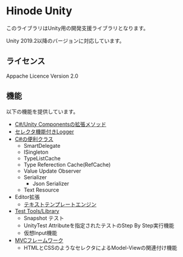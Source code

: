 ﻿# Hinode Unity

このライブラリはUnity用の開発支援ライブラリとなります。

Unity 2019.2以降のバージョンに対応しています。

## ライセンス

Appache Licence Version 2.0

## 機能

以下の機能を提供しています。

- [C#/Unity Componentsの拡張メソッド](./Docs/CSharpUnityExtensions.md)
- [セレクタ機能付きLogger](./Docs/Logger.md)
- [C#の便利クラス](./Docs/CSharpUtilityClasses.md)
    - SmartDelegate
    - ISingleton
    - TypeListCache
    - Type Referection Cache(RefCache)
    - Value Update Observer
    - Serializer
        - Json Serializer
    - Text Resource
- Editor拡張
    - [テキストテンプレートエンジン](./Docs/TextTemplateEngine.md)
- [Test Tools/Library](./Docs/TestToolsAndLibrary.md)
    - Snapshot テスト
    - UnityTest Attributeを指定されたテストのStep By Step実行機能
    - 仮想Input機能
- [MVCフレームワーク](./Docs/MVCFramework.md)
    - HTMLとCSSのようなセレクタによるModel-Viewの関連付け機能

